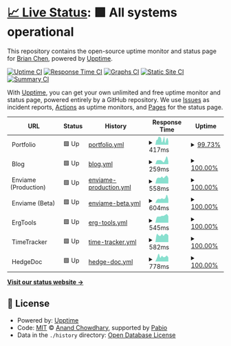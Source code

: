 # [📈 Live Status](https://status.brianc.tech): <!--live status--> **🟩 All systems operational**

This repository contains the open-source uptime monitor and status page for [Brian Chen](https://status.brianc.tech), powered by [Upptime](https://github.com/upptime/upptime).

[![Uptime CI](https://github.com/differental/status/workflows/Uptime%20CI/badge.svg)](https://github.com/differental/status/actions?query=workflow%3A%22Uptime+CI%22)
[![Response Time CI](https://github.com/differental/status/workflows/Response%20Time%20CI/badge.svg)](https://github.com/differental/status/actions?query=workflow%3A%22Response+Time+CI%22)
[![Graphs CI](https://github.com/differental/status/workflows/Graphs%20CI/badge.svg)](https://github.com/differental/status/actions?query=workflow%3A%22Graphs+CI%22)
[![Static Site CI](https://github.com/differental/status/workflows/Static%20Site%20CI/badge.svg)](https://github.com/differental/status/actions?query=workflow%3A%22Static+Site+CI%22)
[![Summary CI](https://github.com/differental/status/workflows/Summary%20CI/badge.svg)](https://github.com/differental/status/actions?query=workflow%3A%22Summary+CI%22)

With [Upptime](https://upptime.js.org), you can get your own unlimited and free uptime monitor and status page, powered entirely by a GitHub repository. We use [Issues](https://github.com/differental/status/issues) as incident reports, [Actions](https://github.com/differental/status/actions) as uptime monitors, and [Pages](https://status.brianc.tech) for the status page.

<!--start: status pages-->
<!-- This summary is generated by Upptime (https://github.com/upptime/upptime) -->
<!-- Do not edit this manually, your changes will be overwritten -->
<!-- prettier-ignore -->
| URL | Status | History | Response Time | Uptime |
| --- | ------ | ------- | ------------- | ------ |
| <img alt="" src="https://icons.duckduckgo.com/ip3/null.ico" height="13"> Portfolio | 🟩 Up | [portfolio.yml](https://github.com/differental/status/commits/HEAD/history/portfolio.yml) | <details><summary><img alt="Response time graph" src="./graphs/portfolio/response-time-week.png" height="20"> 417ms</summary><br><a href="https://status.brianc.tech/history/portfolio"><img alt="Response time 464" src="https://img.shields.io/endpoint?url=https%3A%2F%2Fraw.githubusercontent.com%2Fdifferental%2Fstatus%2FHEAD%2Fapi%2Fportfolio%2Fresponse-time.json"></a><br><a href="https://status.brianc.tech/history/portfolio"><img alt="24-hour response time 247" src="https://img.shields.io/endpoint?url=https%3A%2F%2Fraw.githubusercontent.com%2Fdifferental%2Fstatus%2FHEAD%2Fapi%2Fportfolio%2Fresponse-time-day.json"></a><br><a href="https://status.brianc.tech/history/portfolio"><img alt="7-day response time 417" src="https://img.shields.io/endpoint?url=https%3A%2F%2Fraw.githubusercontent.com%2Fdifferental%2Fstatus%2FHEAD%2Fapi%2Fportfolio%2Fresponse-time-week.json"></a><br><a href="https://status.brianc.tech/history/portfolio"><img alt="30-day response time 684" src="https://img.shields.io/endpoint?url=https%3A%2F%2Fraw.githubusercontent.com%2Fdifferental%2Fstatus%2FHEAD%2Fapi%2Fportfolio%2Fresponse-time-month.json"></a><br><a href="https://status.brianc.tech/history/portfolio"><img alt="1-year response time 464" src="https://img.shields.io/endpoint?url=https%3A%2F%2Fraw.githubusercontent.com%2Fdifferental%2Fstatus%2FHEAD%2Fapi%2Fportfolio%2Fresponse-time-year.json"></a></details> | <details><summary><a href="https://status.brianc.tech/history/portfolio">99.73%</a></summary><a href="https://status.brianc.tech/history/portfolio"><img alt="All-time uptime 99.95%" src="https://img.shields.io/endpoint?url=https%3A%2F%2Fraw.githubusercontent.com%2Fdifferental%2Fstatus%2FHEAD%2Fapi%2Fportfolio%2Fuptime.json"></a><br><a href="https://status.brianc.tech/history/portfolio"><img alt="24-hour uptime 100.00%" src="https://img.shields.io/endpoint?url=https%3A%2F%2Fraw.githubusercontent.com%2Fdifferental%2Fstatus%2FHEAD%2Fapi%2Fportfolio%2Fuptime-day.json"></a><br><a href="https://status.brianc.tech/history/portfolio"><img alt="7-day uptime 99.73%" src="https://img.shields.io/endpoint?url=https%3A%2F%2Fraw.githubusercontent.com%2Fdifferental%2Fstatus%2FHEAD%2Fapi%2Fportfolio%2Fuptime-week.json"></a><br><a href="https://status.brianc.tech/history/portfolio"><img alt="30-day uptime 99.91%" src="https://img.shields.io/endpoint?url=https%3A%2F%2Fraw.githubusercontent.com%2Fdifferental%2Fstatus%2FHEAD%2Fapi%2Fportfolio%2Fuptime-month.json"></a><br><a href="https://status.brianc.tech/history/portfolio"><img alt="1-year uptime 99.95%" src="https://img.shields.io/endpoint?url=https%3A%2F%2Fraw.githubusercontent.com%2Fdifferental%2Fstatus%2FHEAD%2Fapi%2Fportfolio%2Fuptime-year.json"></a></details>
| <img alt="" src="https://icons.duckduckgo.com/ip3/null.ico" height="13"> Blog | 🟩 Up | [blog.yml](https://github.com/differental/status/commits/HEAD/history/blog.yml) | <details><summary><img alt="Response time graph" src="./graphs/blog/response-time-week.png" height="20"> 259ms</summary><br><a href="https://status.brianc.tech/history/blog"><img alt="Response time 259" src="https://img.shields.io/endpoint?url=https%3A%2F%2Fraw.githubusercontent.com%2Fdifferental%2Fstatus%2FHEAD%2Fapi%2Fblog%2Fresponse-time.json"></a><br><a href="https://status.brianc.tech/history/blog"><img alt="24-hour response time 152" src="https://img.shields.io/endpoint?url=https%3A%2F%2Fraw.githubusercontent.com%2Fdifferental%2Fstatus%2FHEAD%2Fapi%2Fblog%2Fresponse-time-day.json"></a><br><a href="https://status.brianc.tech/history/blog"><img alt="7-day response time 259" src="https://img.shields.io/endpoint?url=https%3A%2F%2Fraw.githubusercontent.com%2Fdifferental%2Fstatus%2FHEAD%2Fapi%2Fblog%2Fresponse-time-week.json"></a><br><a href="https://status.brianc.tech/history/blog"><img alt="30-day response time 418" src="https://img.shields.io/endpoint?url=https%3A%2F%2Fraw.githubusercontent.com%2Fdifferental%2Fstatus%2FHEAD%2Fapi%2Fblog%2Fresponse-time-month.json"></a><br><a href="https://status.brianc.tech/history/blog"><img alt="1-year response time 259" src="https://img.shields.io/endpoint?url=https%3A%2F%2Fraw.githubusercontent.com%2Fdifferental%2Fstatus%2FHEAD%2Fapi%2Fblog%2Fresponse-time-year.json"></a></details> | <details><summary><a href="https://status.brianc.tech/history/blog">100.00%</a></summary><a href="https://status.brianc.tech/history/blog"><img alt="All-time uptime 100.00%" src="https://img.shields.io/endpoint?url=https%3A%2F%2Fraw.githubusercontent.com%2Fdifferental%2Fstatus%2FHEAD%2Fapi%2Fblog%2Fuptime.json"></a><br><a href="https://status.brianc.tech/history/blog"><img alt="24-hour uptime 100.00%" src="https://img.shields.io/endpoint?url=https%3A%2F%2Fraw.githubusercontent.com%2Fdifferental%2Fstatus%2FHEAD%2Fapi%2Fblog%2Fuptime-day.json"></a><br><a href="https://status.brianc.tech/history/blog"><img alt="7-day uptime 100.00%" src="https://img.shields.io/endpoint?url=https%3A%2F%2Fraw.githubusercontent.com%2Fdifferental%2Fstatus%2FHEAD%2Fapi%2Fblog%2Fuptime-week.json"></a><br><a href="https://status.brianc.tech/history/blog"><img alt="30-day uptime 100.00%" src="https://img.shields.io/endpoint?url=https%3A%2F%2Fraw.githubusercontent.com%2Fdifferental%2Fstatus%2FHEAD%2Fapi%2Fblog%2Fuptime-month.json"></a><br><a href="https://status.brianc.tech/history/blog"><img alt="1-year uptime 100.00%" src="https://img.shields.io/endpoint?url=https%3A%2F%2Fraw.githubusercontent.com%2Fdifferental%2Fstatus%2FHEAD%2Fapi%2Fblog%2Fuptime-year.json"></a></details>
| <img alt="" src="https://icons.duckduckgo.com/ip3/null.ico" height="13"> Enviame (Production) | 🟩 Up | [enviame-production.yml](https://github.com/differental/status/commits/HEAD/history/enviame-production.yml) | <details><summary><img alt="Response time graph" src="./graphs/enviame-production/response-time-week.png" height="20"> 558ms</summary><br><a href="https://status.brianc.tech/history/enviame-production"><img alt="Response time 528" src="https://img.shields.io/endpoint?url=https%3A%2F%2Fraw.githubusercontent.com%2Fdifferental%2Fstatus%2FHEAD%2Fapi%2Fenviame-production%2Fresponse-time.json"></a><br><a href="https://status.brianc.tech/history/enviame-production"><img alt="24-hour response time 490" src="https://img.shields.io/endpoint?url=https%3A%2F%2Fraw.githubusercontent.com%2Fdifferental%2Fstatus%2FHEAD%2Fapi%2Fenviame-production%2Fresponse-time-day.json"></a><br><a href="https://status.brianc.tech/history/enviame-production"><img alt="7-day response time 558" src="https://img.shields.io/endpoint?url=https%3A%2F%2Fraw.githubusercontent.com%2Fdifferental%2Fstatus%2FHEAD%2Fapi%2Fenviame-production%2Fresponse-time-week.json"></a><br><a href="https://status.brianc.tech/history/enviame-production"><img alt="30-day response time 570" src="https://img.shields.io/endpoint?url=https%3A%2F%2Fraw.githubusercontent.com%2Fdifferental%2Fstatus%2FHEAD%2Fapi%2Fenviame-production%2Fresponse-time-month.json"></a><br><a href="https://status.brianc.tech/history/enviame-production"><img alt="1-year response time 528" src="https://img.shields.io/endpoint?url=https%3A%2F%2Fraw.githubusercontent.com%2Fdifferental%2Fstatus%2FHEAD%2Fapi%2Fenviame-production%2Fresponse-time-year.json"></a></details> | <details><summary><a href="https://status.brianc.tech/history/enviame-production">100.00%</a></summary><a href="https://status.brianc.tech/history/enviame-production"><img alt="All-time uptime 91.89%" src="https://img.shields.io/endpoint?url=https%3A%2F%2Fraw.githubusercontent.com%2Fdifferental%2Fstatus%2FHEAD%2Fapi%2Fenviame-production%2Fuptime.json"></a><br><a href="https://status.brianc.tech/history/enviame-production"><img alt="24-hour uptime 100.00%" src="https://img.shields.io/endpoint?url=https%3A%2F%2Fraw.githubusercontent.com%2Fdifferental%2Fstatus%2FHEAD%2Fapi%2Fenviame-production%2Fuptime-day.json"></a><br><a href="https://status.brianc.tech/history/enviame-production"><img alt="7-day uptime 100.00%" src="https://img.shields.io/endpoint?url=https%3A%2F%2Fraw.githubusercontent.com%2Fdifferental%2Fstatus%2FHEAD%2Fapi%2Fenviame-production%2Fuptime-week.json"></a><br><a href="https://status.brianc.tech/history/enviame-production"><img alt="30-day uptime 100.00%" src="https://img.shields.io/endpoint?url=https%3A%2F%2Fraw.githubusercontent.com%2Fdifferental%2Fstatus%2FHEAD%2Fapi%2Fenviame-production%2Fuptime-month.json"></a><br><a href="https://status.brianc.tech/history/enviame-production"><img alt="1-year uptime 91.89%" src="https://img.shields.io/endpoint?url=https%3A%2F%2Fraw.githubusercontent.com%2Fdifferental%2Fstatus%2FHEAD%2Fapi%2Fenviame-production%2Fuptime-year.json"></a></details>
| <img alt="" src="https://icons.duckduckgo.com/ip3/null.ico" height="13"> Enviame (Beta) | 🟩 Up | [enviame-beta.yml](https://github.com/differental/status/commits/HEAD/history/enviame-beta.yml) | <details><summary><img alt="Response time graph" src="./graphs/enviame-beta/response-time-week.png" height="20"> 604ms</summary><br><a href="https://status.brianc.tech/history/enviame-beta"><img alt="Response time 592" src="https://img.shields.io/endpoint?url=https%3A%2F%2Fraw.githubusercontent.com%2Fdifferental%2Fstatus%2FHEAD%2Fapi%2Fenviame-beta%2Fresponse-time.json"></a><br><a href="https://status.brianc.tech/history/enviame-beta"><img alt="24-hour response time 498" src="https://img.shields.io/endpoint?url=https%3A%2F%2Fraw.githubusercontent.com%2Fdifferental%2Fstatus%2FHEAD%2Fapi%2Fenviame-beta%2Fresponse-time-day.json"></a><br><a href="https://status.brianc.tech/history/enviame-beta"><img alt="7-day response time 604" src="https://img.shields.io/endpoint?url=https%3A%2F%2Fraw.githubusercontent.com%2Fdifferental%2Fstatus%2FHEAD%2Fapi%2Fenviame-beta%2Fresponse-time-week.json"></a><br><a href="https://status.brianc.tech/history/enviame-beta"><img alt="30-day response time 578" src="https://img.shields.io/endpoint?url=https%3A%2F%2Fraw.githubusercontent.com%2Fdifferental%2Fstatus%2FHEAD%2Fapi%2Fenviame-beta%2Fresponse-time-month.json"></a><br><a href="https://status.brianc.tech/history/enviame-beta"><img alt="1-year response time 592" src="https://img.shields.io/endpoint?url=https%3A%2F%2Fraw.githubusercontent.com%2Fdifferental%2Fstatus%2FHEAD%2Fapi%2Fenviame-beta%2Fresponse-time-year.json"></a></details> | <details><summary><a href="https://status.brianc.tech/history/enviame-beta">100.00%</a></summary><a href="https://status.brianc.tech/history/enviame-beta"><img alt="All-time uptime 97.11%" src="https://img.shields.io/endpoint?url=https%3A%2F%2Fraw.githubusercontent.com%2Fdifferental%2Fstatus%2FHEAD%2Fapi%2Fenviame-beta%2Fuptime.json"></a><br><a href="https://status.brianc.tech/history/enviame-beta"><img alt="24-hour uptime 100.00%" src="https://img.shields.io/endpoint?url=https%3A%2F%2Fraw.githubusercontent.com%2Fdifferental%2Fstatus%2FHEAD%2Fapi%2Fenviame-beta%2Fuptime-day.json"></a><br><a href="https://status.brianc.tech/history/enviame-beta"><img alt="7-day uptime 100.00%" src="https://img.shields.io/endpoint?url=https%3A%2F%2Fraw.githubusercontent.com%2Fdifferental%2Fstatus%2FHEAD%2Fapi%2Fenviame-beta%2Fuptime-week.json"></a><br><a href="https://status.brianc.tech/history/enviame-beta"><img alt="30-day uptime 100.00%" src="https://img.shields.io/endpoint?url=https%3A%2F%2Fraw.githubusercontent.com%2Fdifferental%2Fstatus%2FHEAD%2Fapi%2Fenviame-beta%2Fuptime-month.json"></a><br><a href="https://status.brianc.tech/history/enviame-beta"><img alt="1-year uptime 97.11%" src="https://img.shields.io/endpoint?url=https%3A%2F%2Fraw.githubusercontent.com%2Fdifferental%2Fstatus%2FHEAD%2Fapi%2Fenviame-beta%2Fuptime-year.json"></a></details>
| <img alt="" src="https://icons.duckduckgo.com/ip3/null.ico" height="13"> ErgTools | 🟩 Up | [erg-tools.yml](https://github.com/differental/status/commits/HEAD/history/erg-tools.yml) | <details><summary><img alt="Response time graph" src="./graphs/erg-tools/response-time-week.png" height="20"> 545ms</summary><br><a href="https://status.brianc.tech/history/erg-tools"><img alt="Response time 517" src="https://img.shields.io/endpoint?url=https%3A%2F%2Fraw.githubusercontent.com%2Fdifferental%2Fstatus%2FHEAD%2Fapi%2Ferg-tools%2Fresponse-time.json"></a><br><a href="https://status.brianc.tech/history/erg-tools"><img alt="24-hour response time 509" src="https://img.shields.io/endpoint?url=https%3A%2F%2Fraw.githubusercontent.com%2Fdifferental%2Fstatus%2FHEAD%2Fapi%2Ferg-tools%2Fresponse-time-day.json"></a><br><a href="https://status.brianc.tech/history/erg-tools"><img alt="7-day response time 545" src="https://img.shields.io/endpoint?url=https%3A%2F%2Fraw.githubusercontent.com%2Fdifferental%2Fstatus%2FHEAD%2Fapi%2Ferg-tools%2Fresponse-time-week.json"></a><br><a href="https://status.brianc.tech/history/erg-tools"><img alt="30-day response time 672" src="https://img.shields.io/endpoint?url=https%3A%2F%2Fraw.githubusercontent.com%2Fdifferental%2Fstatus%2FHEAD%2Fapi%2Ferg-tools%2Fresponse-time-month.json"></a><br><a href="https://status.brianc.tech/history/erg-tools"><img alt="1-year response time 517" src="https://img.shields.io/endpoint?url=https%3A%2F%2Fraw.githubusercontent.com%2Fdifferental%2Fstatus%2FHEAD%2Fapi%2Ferg-tools%2Fresponse-time-year.json"></a></details> | <details><summary><a href="https://status.brianc.tech/history/erg-tools">100.00%</a></summary><a href="https://status.brianc.tech/history/erg-tools"><img alt="All-time uptime 100.00%" src="https://img.shields.io/endpoint?url=https%3A%2F%2Fraw.githubusercontent.com%2Fdifferental%2Fstatus%2FHEAD%2Fapi%2Ferg-tools%2Fuptime.json"></a><br><a href="https://status.brianc.tech/history/erg-tools"><img alt="24-hour uptime 100.00%" src="https://img.shields.io/endpoint?url=https%3A%2F%2Fraw.githubusercontent.com%2Fdifferental%2Fstatus%2FHEAD%2Fapi%2Ferg-tools%2Fuptime-day.json"></a><br><a href="https://status.brianc.tech/history/erg-tools"><img alt="7-day uptime 100.00%" src="https://img.shields.io/endpoint?url=https%3A%2F%2Fraw.githubusercontent.com%2Fdifferental%2Fstatus%2FHEAD%2Fapi%2Ferg-tools%2Fuptime-week.json"></a><br><a href="https://status.brianc.tech/history/erg-tools"><img alt="30-day uptime 100.00%" src="https://img.shields.io/endpoint?url=https%3A%2F%2Fraw.githubusercontent.com%2Fdifferental%2Fstatus%2FHEAD%2Fapi%2Ferg-tools%2Fuptime-month.json"></a><br><a href="https://status.brianc.tech/history/erg-tools"><img alt="1-year uptime 100.00%" src="https://img.shields.io/endpoint?url=https%3A%2F%2Fraw.githubusercontent.com%2Fdifferental%2Fstatus%2FHEAD%2Fapi%2Ferg-tools%2Fuptime-year.json"></a></details>
| <img alt="" src="https://icons.duckduckgo.com/ip3/null.ico" height="13"> TimeTracker | 🟩 Up | [time-tracker.yml](https://github.com/differental/status/commits/HEAD/history/time-tracker.yml) | <details><summary><img alt="Response time graph" src="./graphs/time-tracker/response-time-week.png" height="20"> 582ms</summary><br><a href="https://status.brianc.tech/history/time-tracker"><img alt="Response time 552" src="https://img.shields.io/endpoint?url=https%3A%2F%2Fraw.githubusercontent.com%2Fdifferental%2Fstatus%2FHEAD%2Fapi%2Ftime-tracker%2Fresponse-time.json"></a><br><a href="https://status.brianc.tech/history/time-tracker"><img alt="24-hour response time 525" src="https://img.shields.io/endpoint?url=https%3A%2F%2Fraw.githubusercontent.com%2Fdifferental%2Fstatus%2FHEAD%2Fapi%2Ftime-tracker%2Fresponse-time-day.json"></a><br><a href="https://status.brianc.tech/history/time-tracker"><img alt="7-day response time 582" src="https://img.shields.io/endpoint?url=https%3A%2F%2Fraw.githubusercontent.com%2Fdifferental%2Fstatus%2FHEAD%2Fapi%2Ftime-tracker%2Fresponse-time-week.json"></a><br><a href="https://status.brianc.tech/history/time-tracker"><img alt="30-day response time 552" src="https://img.shields.io/endpoint?url=https%3A%2F%2Fraw.githubusercontent.com%2Fdifferental%2Fstatus%2FHEAD%2Fapi%2Ftime-tracker%2Fresponse-time-month.json"></a><br><a href="https://status.brianc.tech/history/time-tracker"><img alt="1-year response time 552" src="https://img.shields.io/endpoint?url=https%3A%2F%2Fraw.githubusercontent.com%2Fdifferental%2Fstatus%2FHEAD%2Fapi%2Ftime-tracker%2Fresponse-time-year.json"></a></details> | <details><summary><a href="https://status.brianc.tech/history/time-tracker">100.00%</a></summary><a href="https://status.brianc.tech/history/time-tracker"><img alt="All-time uptime 99.97%" src="https://img.shields.io/endpoint?url=https%3A%2F%2Fraw.githubusercontent.com%2Fdifferental%2Fstatus%2FHEAD%2Fapi%2Ftime-tracker%2Fuptime.json"></a><br><a href="https://status.brianc.tech/history/time-tracker"><img alt="24-hour uptime 100.00%" src="https://img.shields.io/endpoint?url=https%3A%2F%2Fraw.githubusercontent.com%2Fdifferental%2Fstatus%2FHEAD%2Fapi%2Ftime-tracker%2Fuptime-day.json"></a><br><a href="https://status.brianc.tech/history/time-tracker"><img alt="7-day uptime 100.00%" src="https://img.shields.io/endpoint?url=https%3A%2F%2Fraw.githubusercontent.com%2Fdifferental%2Fstatus%2FHEAD%2Fapi%2Ftime-tracker%2Fuptime-week.json"></a><br><a href="https://status.brianc.tech/history/time-tracker"><img alt="30-day uptime 99.97%" src="https://img.shields.io/endpoint?url=https%3A%2F%2Fraw.githubusercontent.com%2Fdifferental%2Fstatus%2FHEAD%2Fapi%2Ftime-tracker%2Fuptime-month.json"></a><br><a href="https://status.brianc.tech/history/time-tracker"><img alt="1-year uptime 99.97%" src="https://img.shields.io/endpoint?url=https%3A%2F%2Fraw.githubusercontent.com%2Fdifferental%2Fstatus%2FHEAD%2Fapi%2Ftime-tracker%2Fuptime-year.json"></a></details>
| <img alt="" src="https://icons.duckduckgo.com/ip3/null.ico" height="13"> HedgeDoc | 🟩 Up | [hedge-doc.yml](https://github.com/differental/status/commits/HEAD/history/hedge-doc.yml) | <details><summary><img alt="Response time graph" src="./graphs/hedge-doc/response-time-week.png" height="20"> 778ms</summary><br><a href="https://status.brianc.tech/history/hedge-doc"><img alt="Response time 728" src="https://img.shields.io/endpoint?url=https%3A%2F%2Fraw.githubusercontent.com%2Fdifferental%2Fstatus%2FHEAD%2Fapi%2Fhedge-doc%2Fresponse-time.json"></a><br><a href="https://status.brianc.tech/history/hedge-doc"><img alt="24-hour response time 626" src="https://img.shields.io/endpoint?url=https%3A%2F%2Fraw.githubusercontent.com%2Fdifferental%2Fstatus%2FHEAD%2Fapi%2Fhedge-doc%2Fresponse-time-day.json"></a><br><a href="https://status.brianc.tech/history/hedge-doc"><img alt="7-day response time 778" src="https://img.shields.io/endpoint?url=https%3A%2F%2Fraw.githubusercontent.com%2Fdifferental%2Fstatus%2FHEAD%2Fapi%2Fhedge-doc%2Fresponse-time-week.json"></a><br><a href="https://status.brianc.tech/history/hedge-doc"><img alt="30-day response time 813" src="https://img.shields.io/endpoint?url=https%3A%2F%2Fraw.githubusercontent.com%2Fdifferental%2Fstatus%2FHEAD%2Fapi%2Fhedge-doc%2Fresponse-time-month.json"></a><br><a href="https://status.brianc.tech/history/hedge-doc"><img alt="1-year response time 728" src="https://img.shields.io/endpoint?url=https%3A%2F%2Fraw.githubusercontent.com%2Fdifferental%2Fstatus%2FHEAD%2Fapi%2Fhedge-doc%2Fresponse-time-year.json"></a></details> | <details><summary><a href="https://status.brianc.tech/history/hedge-doc">100.00%</a></summary><a href="https://status.brianc.tech/history/hedge-doc"><img alt="All-time uptime 99.99%" src="https://img.shields.io/endpoint?url=https%3A%2F%2Fraw.githubusercontent.com%2Fdifferental%2Fstatus%2FHEAD%2Fapi%2Fhedge-doc%2Fuptime.json"></a><br><a href="https://status.brianc.tech/history/hedge-doc"><img alt="24-hour uptime 100.00%" src="https://img.shields.io/endpoint?url=https%3A%2F%2Fraw.githubusercontent.com%2Fdifferental%2Fstatus%2FHEAD%2Fapi%2Fhedge-doc%2Fuptime-day.json"></a><br><a href="https://status.brianc.tech/history/hedge-doc"><img alt="7-day uptime 100.00%" src="https://img.shields.io/endpoint?url=https%3A%2F%2Fraw.githubusercontent.com%2Fdifferental%2Fstatus%2FHEAD%2Fapi%2Fhedge-doc%2Fuptime-week.json"></a><br><a href="https://status.brianc.tech/history/hedge-doc"><img alt="30-day uptime 100.00%" src="https://img.shields.io/endpoint?url=https%3A%2F%2Fraw.githubusercontent.com%2Fdifferental%2Fstatus%2FHEAD%2Fapi%2Fhedge-doc%2Fuptime-month.json"></a><br><a href="https://status.brianc.tech/history/hedge-doc"><img alt="1-year uptime 99.99%" src="https://img.shields.io/endpoint?url=https%3A%2F%2Fraw.githubusercontent.com%2Fdifferental%2Fstatus%2FHEAD%2Fapi%2Fhedge-doc%2Fuptime-year.json"></a></details>

<!--end: status pages-->

[**Visit our status website →**](https://status.brianc.tech)

## 📄 License

- Powered by: [Upptime](https://github.com/upptime/upptime)
- Code: [MIT](./LICENSE) © [Anand Chowdhary](https://anandchowdhary.com), supported by [Pabio](https://pabio.com)
- Data in the `./history` directory: [Open Database License](https://opendatacommons.org/licenses/odbl/1-0/)

